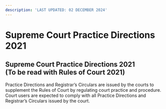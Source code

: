 ```yaml
---
description: 'LAST UPDATED: 02 DECEMBER 2024'
---
```


# Supreme Court Practice Directions 2021

Supreme Court Practice Directions 2021\
(To be read with Rules of Court 2021)
-------------------------------------

Practice Directions and Registrar’s Circulars are issued by the courts to supplement the Rules of Court by regulating court practice and procedure. Court users are expected to comply with all Practice Directions and Registrar’s Circulars issued by the court.
